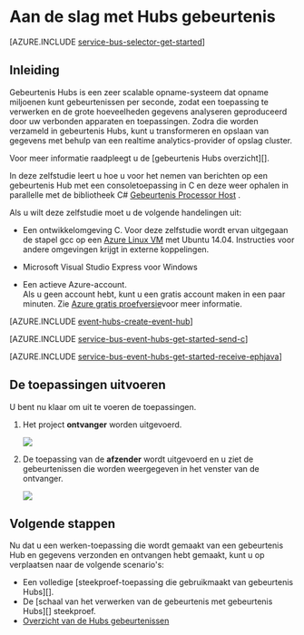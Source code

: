 <properties
    pageTitle="Aan de slag met gebeurtenis Hubs in C | Microsoft Azure"
    description="Volg deze zelfstudie aan de slag met Azure gebeurtenis Hubs; gebeurtenissen in C verzenden en ontvangen ze in Java met behulp van de gebeurtenis Processor-Host."
    services="event-hubs"
    documentationCenter=""
    authors="jtaubensee"
    manager="timlt"
    editor=""/>

<tags
    ms.service="event-hubs"
    ms.workload="na"
    ms.tgt_pltfrm="c"
    ms.devlang="csharp"
    ms.topic="article"
    ms.date="09/27/2016"
    ms.author="jotaub;sethm"/>

# <a name="get-started-with-event-hubs"></a>Aan de slag met Hubs gebeurtenis

[AZURE.INCLUDE [service-bus-selector-get-started](../../includes/service-bus-selector-get-started.md)]

## <a name="introduction"></a>Inleiding

Gebeurtenis Hubs is een zeer scalable opname-systeem dat opname miljoenen kunt gebeurtenissen per seconde, zodat een toepassing te verwerken en de grote hoeveelheden gegevens analyseren geproduceerd door uw verbonden apparaten en toepassingen. Zodra die worden verzameld in gebeurtenis Hubs, kunt u transformeren en opslaan van gegevens met behulp van een realtime analytics-provider of opslag cluster.

Voor meer informatie raadpleegt u de [gebeurtenis Hubs overzicht][].

In deze zelfstudie leert u hoe u voor het nemen van berichten op een gebeurtenis Hub met een consoletoepassing in C en deze weer ophalen in parallelle met de bibliotheek C# [Gebeurtenis Processor Host][] .

Als u wilt deze zelfstudie moet u de volgende handelingen uit:

+ Een ontwikkelomgeving C. Voor deze zelfstudie wordt ervan uitgegaan de stapel gcc op een [Azure Linux VM](../virtual-machines/virtual-machines-linux-quick-create-cli.md) met Ubuntu 14.04. Instructies voor andere omgevingen krijgt in externe koppelingen.

+ Microsoft Visual Studio Express voor Windows

+ Een actieve Azure-account. <br/>Als u geen account hebt, kunt u een gratis account maken in een paar minuten. Zie <a href="http://azure.microsoft.com/pricing/free-trial/?WT.mc_id=A0E0E5C02&amp;returnurl=http%3A%2F%2Fazure.microsoft.com%2Fen-us%2Fdevelop%2Fmobile%2Ftutorials%2Fget-started%2F" target="_blank">Azure gratis proefversie</a>voor meer informatie.

[AZURE.INCLUDE [event-hubs-create-event-hub](../../includes/event-hubs-create-event-hub.md)]

[AZURE.INCLUDE [service-bus-event-hubs-get-started-send-c](../../includes/service-bus-event-hubs-get-started-send-c.md)]

[AZURE.INCLUDE [service-bus-event-hubs-get-started-receive-ephjava](../../includes/service-bus-event-hubs-get-started-receive-ephjava.md)]

## <a name="run-the-applications"></a>De toepassingen uitvoeren

U bent nu klaar om uit te voeren de toepassingen.

1.  Het project **ontvanger** worden uitgevoerd.

    ![][21]

2.  De toepassing van de **afzender** wordt uitgevoerd en u ziet de gebeurtenissen die worden weergegeven in het venster van de ontvanger.

    ![][24]

## <a name="next-steps"></a>Volgende stappen

Nu dat u een werken-toepassing die wordt gemaakt van een gebeurtenis Hub en gegevens verzonden en ontvangen hebt gemaakt, kunt u op verplaatsen naar de volgende scenario's:

- Een volledige [steekproef-toepassing die gebruikmaakt van gebeurtenis Hubs][].
- De [schaal van het verwerken van de gebeurtenis met gebeurtenis Hubs][] steekproef.
- [Overzicht van de Hubs gebeurtenissen][]

<!-- Images. -->
[21]: ./media/event-hubs-c-ephjava-getstarted/ephjava.png
[24]: ./media/event-hubs-c-ephjava-getstarted/receive-eph-c.png

<!-- Links -->
[Azure classic portal]: https://manage.windowsazure.com/
[Gebeurtenis Processor Host]: https://www.nuget.org/packages/Microsoft.Azure.ServiceBus.EventProcessorHost
[Overzicht van de Hubs gebeurtenissen]: event-hubs-overview.md
[voorbeeldtoepassing die gebruikmaakt van gebeurtenis Hubs]: https://code.msdn.microsoft.com/Service-Bus-Event-Hub-286fd097
[De schaal van het verwerken van de gebeurtenis met gebeurtenis Hubs aanpassen]: https://code.msdn.microsoft.com/Service-Bus-Event-Hub-45f43fc3

